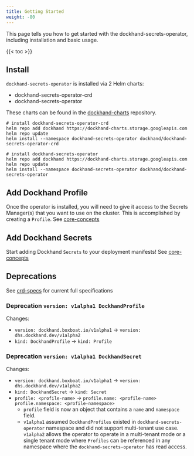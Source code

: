 ```yaml
---
title: Getting Started
weight: -80
---
```


This page tells you how to get started with the dockhand-secrets-operator, including installation and basic usage.

<!--more-->

{{< toc >}}

## Install

`dockhand-secrets-operator` is installed via 2 Helm charts:
- dockhand-secrets-operator-crd
- dockhand-secrets-operator

These charts can be found in the [dockhand-charts](https://github.com/boxboat/dockhand-charts) repository. 

```Shell
# install dockhand-secrets-operator-crd
helm repo add dockhand https://dockhand-charts.storage.googleapis.com
helm repo update
helm install --namespace dockhand-secrets-operator dockhand/dockhand-secrets-operator-crd

# install dockhand-secrets-operator
helm repo add dockhand https://dockhand-charts.storage.googleapis.com
helm repo update
helm install --namespace dockhand-secrets-operator dockhand/dockhand-secrets-operator
```

## Add Dockhand Profile
Once the operator is installed, you will need to give it access to the Secrets Manager(s) that you want to use on the cluster. This is accomplished by creating a `Profile`. See [core-concepts](/usage/core-concepts) 

## Add Dockhand Secrets
Start adding Dockhand `Secrets` to your deployment manifests! See [core-concepts](/usage/core-concepts)

## Deprecations
See [crd-specs](/usage/crd-specs) for current full specifications

### Deprecation `version: v1alpha1 DockhandProfile`
Changes:
* `version: dockhand.boxboat.io/v1alpha1` -> `version: dhs.dockhand.dev/v1alpha2`
* `kind: DockhandProfile` -> `kind: Profile`

### Deprecation `version: v1alpha1 DockhandSecret`
Changes:
* `version: dockhand.boxboat.io/v1alpha1` -> `version: dhs.dockhand.dev/v1alpha2`
* `kind: DockhandSecret` -> `kind: Secret`
* `profile: <profile-name>` -> `profile.name: <profile-name>` `profile.namespace: <profile-namespace>`
    * `profile` field is now an object that contains a `name` and `namespace` field.
    * `v1alpha1` assumed `DockhandProfiles` existed in `dockhand-secrets-operator` namespace and did not support multi-tenant use case. `v1alpha2` allows the operator to operate in a multi-tenant mode or a single tenant mode where `Profiles` can be referenced in any namespace where the `dockhand-secrets-operator` has read access.
  